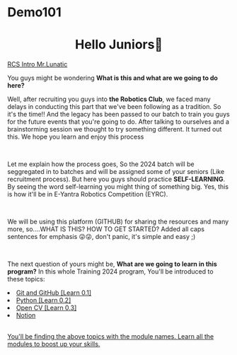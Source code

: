 # Demo101

<h1 align="center">Hello Juniors👋 </h1>


[RCS Intro Mr.Lunatic](https://user-images.githubusercontent.com/62557178/127637832-8a99ac5a-d402-4a13-855c-9297b07a7126.mp4)


<p align="left">You guys might be wondering <b> What is this and what are we going to do here?</b>

Well, after recruiting you guys into <b>the Robotics Club</b>, we faced many delays in conducting this part that we've been following as a tradition. So it's the time!! 
And the legacy has been passed to our batch to train you guys for the future events that you're going to do. After talking to ourselves and a brainstorming session we thought to try something different. It turned out this. We hope you learn and enjoy this process
</p>
<br />
<p align="left">
Let me explain how the process goes, So the 2024 batch will be seggregated in to batches and will be assigned some of your seniors (Like recruitment process). But here you guys should practice <b>SELF-LEARNING</b>. By seeing the word self-learning you might thing of something big. Yes, this is how it'll be in E-Yantra Robotics Competition (EYRC). 
</p>
<br />

<p align="left">
We will be using this platform (GITHUB) for sharing the resources and many more, so....WHAT IS THIS? HOW TO GET STARTED?
Added all caps sentences for emphasis 😜😜, don't panic, it's simple and easy ;)
</p>
<br />

<p align="left">
  The next question of yours might be, <b>What are we going to learn in this program?</b>
  In this whole Training 2024 program, You'll be introduced to these topics:
</p>

<li><a href="https://github.com/Training-2024/Learn-0.1" target="_blank">Git and GitHub [Learn 0.1]</a></li>
<li><a href="https://github.com/Training-2024/Learn-0.2" target="_blank">Python [Learn 0.2]</a></li>
<li><a href="https://github.com/Training-2024/Learn-0.3" target="_blank">Open CV [Learn 0.3]</li>
<li> Notion</li>
<br />

<p align="left">
  You'll be finding the above topics with the module names. Learn all the modules to boost up your skills.
</p>
